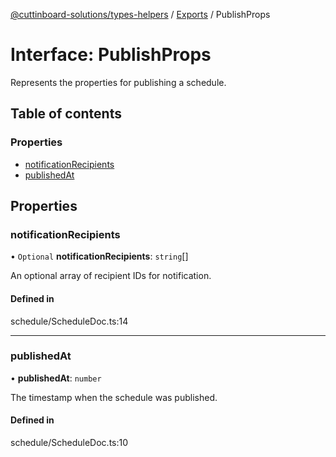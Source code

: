 [@cuttinboard-solutions/types-helpers](../README.md) / [Exports](../modules.md) / PublishProps

# Interface: PublishProps

Represents the properties for publishing a schedule.

## Table of contents

### Properties

- [notificationRecipients](PublishProps.md#notificationrecipients)
- [publishedAt](PublishProps.md#publishedat)

## Properties

### notificationRecipients

• `Optional` **notificationRecipients**: `string`[]

An optional array of recipient IDs for notification.

#### Defined in

schedule/ScheduleDoc.ts:14

___

### publishedAt

• **publishedAt**: `number`

The timestamp when the schedule was published.

#### Defined in

schedule/ScheduleDoc.ts:10
